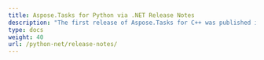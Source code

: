 ```yaml
---
title: Aspose.Tasks for Python via .NET Release Notes
description: "The first release of Aspose.Tasks for C++ was published in December 2022. The page enlists the release notes starting from the version 22.12."
type: docs
weight: 40
url: /python-net/release-notes/
---
```

